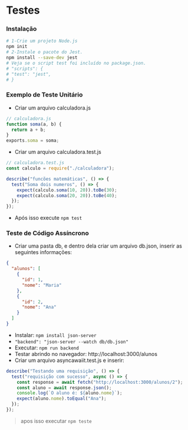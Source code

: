 # Testes

### Instalação

```bash
# 1-Crie um projeto Node.js
npm init
# 2-Instale o pacote do Jest.
npm install --save-dev jest
# Veja se o script test foi incluído no package.json.
# "scripts": {
# "test": "jest",
# }
```

### Exemplo de Teste Unitário

- Criar um arquivo calculadora.js

```js
// calculadora.js
function soma(a, b) {
  return a + b;
}
exports.soma = soma;
```

- Criar um arquivo calculadora.test.js

```js
// calculadora.test.js
const calculo = require("./calculadora");

describe("funcões matemáticas", () => {
  test("Soma dois numeros", () => {
    expect(calculo.soma(10, 20)).toBe(30);
    expect(calculo.soma(20, 20)).toBe(40);
  });
});
```

- Após isso execute `npm test`

### Teste de Código Assíncrono

- Criar uma pasta db, e dentro dela criar um arquivo db.json,
  inserir as seguintes informações:

```json
{
  "alunos": [
    {
      "id": 1,
      "nome": "Maria"
    },
    {
      "id": 2,
      "nome": "Ana"
    }
  ]
}
```

- Instalar: `npm install json-server`
- `"backend": "json-server --watch db/db.json"`
- Executar: `npm run backend`
- Testar abrindo no navegador: http://localhost:3000/alunos
- Criar um arquivo asyncawaiit.test.js e inserir:

```js
describe("Testando uma requisição", () => {
  test("requisição com sucesso", async () => {
    const response = await fetch("http://localhost:3000/alunos/2");
    const aluno = await response.json();
    console.log(`O aluno é: ${aluno.nome}`);
    expect(aluno.nome).toEqual("Ana");
  });
});
```

> apos isso executar `npm teste`
